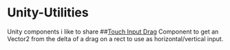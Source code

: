 # Unity-Utilities
Unity components i like to share
##[Touch Input Drag](TouchInputDrag)
Component to get an Vector2 from the delta of a drag on a rect to use as horizontal/vertical input.
